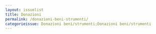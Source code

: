 ```yaml
---
layout: issuelist
title: Donazioni
permalink: /donazioni-beni-strumenti/
categorieissue: Donazioni beni/strumenti;Donazioni beni/strumenti
---
```

